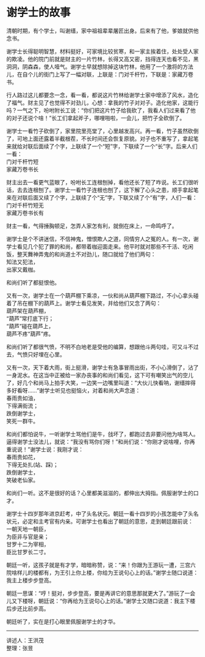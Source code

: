 # 谢学士的故事

清朝时期，有个学士，叫谢缙，家中祖祖辈辈屠匠出身。后来有了他，爹娘就供他念书。

谢学士长得聪明智慧，材料挺好，可家境比较贫寒，和一家主挨着住，处处受人家的欺凌。他的院门前就是财主的一片竹林，长得又高又密，挡得连天也看不见，黑洞洞，阴森森，使人噎气。谢学士早就想除掉这块竹林，他用了一个激将的方法儿，在自个儿的街门上写了一幅对联，上联是：门对千杆竹，下联是：家藏万卷书。

行人路过这儿都要念一念，看一看，都说这片竹林给谢学士家中增添了风水，造化了福气。财主见了也觉得不对劲儿，心想：拿我的竹子对对子。造化他家，这能行吗？一气之下，吩咐附长工说：“你们把这片竹子给我砍了，我看人们过来看了他的对子还说个啥！”长工们拿起斧子，哪哩啪啦，一会儿，把竹子全砍倒了。

谢学士一看竹子砍倒了，家里院里亮堂了，心里越发高兴。再一看，竹子虽然砍倒了，可地上面还露着半截根茬，不长时间还会恢复原貌。对子也不重写了，拿起笔来就给对联后面续了个字，上联续了一个“短”字，下联续了一个“长”字。后来人们一看：  
门对千杆竹短  
家藏万卷书长

财主出去一看更气蓝眼了，吩咐长工连根刨掉，看他还长了短了咋说。长工们很听话，去去连根刨了。谢学士一看竹子连根也刨了，这下解了心头之患，顺手拿起笔来在对联后面又续了个字，上联续了个“无”字，下联又续了个“有”字，人们一看：  
门对千杆竹短无  
家藏万卷书长有

财主一看，气得捶胸顿足，怎弄人家怎有利，就倒在床上，一命鸣呼了。

谢学士是个不讲迷信，不信神鬼，憎恨欺人之道，同情穷人之冤的人。有一次，谢学士看见几个犯了罪的和尚，都带着枷迎面走来。他平时就对那些不干活、吃闲饭，整天舞神弄鬼的和尚道士不对劲儿，随口就给了他们两句：  
知法又犯法，  
出家又戴枷。

和尚们听了都挺恨他。

又有一次，谢学士在一个葫芦棚下乘凉，一伙和尚从葫芦棚下路过，不小心拿头碰着了吊在棚下的葫芦上。谢学士看见发笑，并给他们又念了两句：  
葫芦架在葫芦棚，  
“葫芦”常打底下行；  
“葫芦”碰在葫芦上，  
葫芦不疼“葫芦”疼。

和尚们听了都很气愤，不明不白地老是受他的编算，想跟他斗两句哇，可又斗不过去，气愤只好埋在心里。

又有一次，天下着大雨，街上挺滑，谢学士有急事冒雨出街，不小心滑倒了，沾了一身泥水。在这当中正被给一家办丧事的和尚们看见，这下可有嘲笑出气的空儿了，好几个和尚马上拍手大笑，一边笑一边嘴里叫道：“大伙儿快看呐，谢缙摔得多好看呀……”谢学士听见也挺恼火，对着和尚大声念道：  
春雨贵如油，  
下得满街流；  
跌倒谢学士，  
笑死一群牛。

和尚们都怕说牛，一听谢学士骂他们是牛，戗坏了，都跑过去非要问他为啥骂人。逼得谢学士没法儿，就说：“我没有骂你们呀！”和尚们说：“你刚才说啥哩，你再重说说！”谢学士说：我刚才说：  
春雨贵如花，  
下得无处扎(站、踩)；  
跌倒谢学士，  
笑破老仙家。

和尚们一听。这不是很好的话？心里都美滋滋的，都伸出大拇指。佩服谢学士的口才。

谢学士十四岁那年进京赶考，中了头名状元。朝廷一看十四岁的小孩怎能中了头名状元，必定和主考官有内亲。可谢学士也看出了朝廷的意思，走到朝廷跟前说：  
一朝天地一朝臣，  
为臣非与官是亲；  
甘罗十二为宰相，  
臣比甘罗长二寸。

朝廷一听，这孩子就是有才学，暗暗称赞，说：“来！你跟为王游玩一遭，三宫六院啥样儿的楼都有，为王引上你上楼，你给为王说句心上的话。”谢学士随口说道：我主上楼步步登高。

朝廷一思谋：“哼！挺对，步步登高，要是再讲它的意思那就更大了。”游玩了一会儿又下楼呀，朝廷说：“你再给为王说句心上的话。”谢学士又随口说道：我主下楼后步还比前步高。

朝廷听了，实在是打心眼里佩服谢学士的才华。

---

讲述人：王洪茂  
整理：张昱